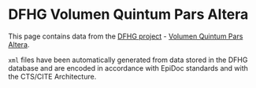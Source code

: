 # DFHG Volumen Quintum Pars Altera

This page contains data from the [DFHG project](http://www.dfhg-project.org/) - [Volumen Quintum Pars Altera](http://www.dfhg-project.org/DFHG/index.php?volume=Volumen%20quintum%20pars%20altera#).

`xml` files have been automatically generated from data stored in the DFHG database and are encoded in accordance with EpiDoc standards and with the CTS/CITE Architecture.
